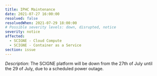 ```yaml
---
title: IPHC Maintenance
date: 2021-07-27 16:00:00
resolved: false
resolvedWhen: 2021-07-29 18:00:00
# Possible severity levels: down, disrupted, notice
severity: notice
affected:
  - SCIGNE - Cloud Compute
  - SCIGNE - Container as a Service
section: issue
---
```


*Description*: The SCIGNE platform will be down from the 27th of July until
the 29 of July, due to a scheduled power outage.
